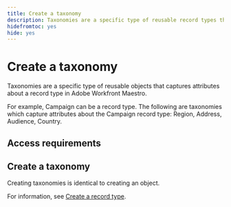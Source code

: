 ```yaml
---
title: Create a taxonomy
description: Taxonomies are a specific type of reusable record types that you can use to capture attribute information about the record. 
hidefromtoc: yes
hide: yes
---
```


<!--udpate the metadata with real information when making this avilable in TOC and in the left nav-->

# Create a taxonomy

Taxonomies are a specific type of reusable objects that captures attributes about a record type in Adobe Workfront Maestro. 

For example, Campaign can be a record type. The following are taxonomies which capture attributes about the Campaign record type: Region, Address, Audience, Country. 


## Access requirements

## Create a taxonomy

Creating taxonomies is identical to creating an object. 

For information, see [Create a record type](../maestro/create-a-record-type.md). 